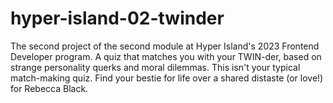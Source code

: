 # hyper-island-02-twinder
The second project of the second module at Hyper Island's 2023 Frontend Developer program. 
A quiz that matches you with your TWIN-der, based on strange personality querks and moral dilemmas.
This isn't your typical match-making quiz. Find your bestie for life over a shared distaste (or love!) for Rebecca Black.
